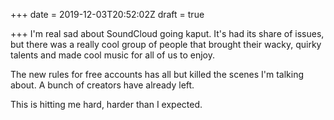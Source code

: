 +++
date = 2019-12-03T20:52:02Z
draft = true

+++
I'm real sad about SoundCloud going kaput. It's had its share of issues, but there was a really cool group of people that brought their wacky, quirky talents and made cool music for all of us to enjoy.

The new rules for free accounts has all but killed the scenes I'm talking about. A bunch of creators have already left.

This is hitting me hard, harder than I expected. 